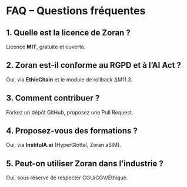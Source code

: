 # FAQ – Questions fréquentes

## 1. Quelle est la licence de Zoran ?
Licence **MIT**, gratuite et ouverte.

## 2. Zoran est-il conforme au RGPD et à l’AI Act ?
Oui, via **EthicChain** et le module de rollback ΔM11.3.

## 3. Comment contribuer ?
Forkez un dépôt GitHub, proposez une Pull Request.

## 4. Proposez-vous des formations ?
Oui, via **InstituIA.ai** (HyperGlottal, Zoran aSiM).

## 5. Peut-on utiliser Zoran dans l’industrie ?
Oui, sous réserve de respecter CGU/CGV/Éthique.

